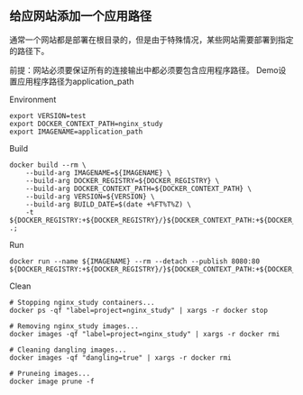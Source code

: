 
## 给应网站添加一个应用路径

通常一个网站都是部署在根目录的，但是由于特殊情况，某些网站需要部署到指定的路径下。

前提：网站必须要保证所有的连接输出中都必须要包含应用程序路径。
Demo设置应用程序路径为application_path

Environment

```shell
export VERSION=test
export DOCKER_CONTEXT_PATH=nginx_study
export IMAGENAME=application_path

```

Build

```shell
docker build --rm \
    --build-arg IMAGENAME=${IMAGENAME} \
    --build-arg DOCKER_REGISTRY=${DOCKER_REGISTRY} \
    --build-arg DOCKER_CONTEXT_PATH=${DOCKER_CONTEXT_PATH} \
    --build-arg VERSION=${VERSION} \
    --build-arg BUILD_DATE=$(date +%FT%T%Z) \
    -t ${DOCKER_REGISTRY:+${DOCKER_REGISTRY}/}${DOCKER_CONTEXT_PATH:+${DOCKER_CONTEXT_PATH}/}${IMAGENAME}:${VERSION} .; 
```

Run
```shell
docker run --name ${IMAGENAME} --rm --detach --publish 8080:80  ${DOCKER_REGISTRY:+${DOCKER_REGISTRY}/}${DOCKER_CONTEXT_PATH:+${DOCKER_CONTEXT_PATH}/}${IMAGENAME}:${VERSION}
```

Clean

```shell
# Stopping nginx_study containers...
docker ps -qf "label=project=nginx_study" | xargs -r docker stop

# Removing nginx_study images...
docker images -qf "label=project=nginx_study" | xargs -r docker rmi

# Cleaning dangling images...
docker images -qf "dangling=true" | xargs -r docker rmi

# Pruneing images...
docker image prune -f
```

